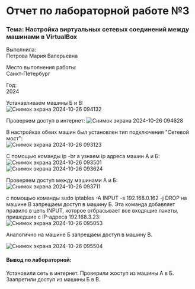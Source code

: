 # Отчет по лабораторной работе №3

### Тема: Настройка виртуальных сетевых соединений между машинами в VirtualBox

Выполнила:  
Петрова Мария Валерьевна

Место выполнения работы:  
Санкт-Петербург

Год:  
2024

Устанавливаем машины Б и В: \
![Снимок экрана 2024-10-26 094132](https://github.com/user-attachments/assets/4a597d37-4b5e-4333-841e-4af9eae8fd17)

Проверяем доступ в интернет:
![Снимок экрана 2024-10-26 094628](https://github.com/user-attachments/assets/0e2be00f-e887-4f4d-835e-437d1eeb02b2)

В настройках обеих машин был установлен тип подключения "Сетевой мост": \
![Снимок экрана 2024-10-26 093123](https://github.com/user-attachments/assets/1dffc867-00cc-40b3-b322-5dfa48102bcd)


С помощью команды ip -br a узнаем ip адреса машин A и Б: `   `   `   `
![Снимок экрана 2024-10-26 093501](https://github.com/user-attachments/assets/8312947d-aa90-4f75-ae5e-72b6abbc6445)
![Снимок экрана 2024-10-26 093624](https://github.com/user-attachments/assets/920e7d68-ad4d-4d16-9ab6-2414f5cbf600)

Проверяем доступ между машинами А и Б: `   `   `   `
![Снимок экрана 2024-10-26 093711](https://github.com/user-attachments/assets/b1a8d68c-3eae-40d6-8a07-a01879121e39)



с помощью команды sudo iptables -A INPUT -s 192.168.0.162 -j DROP на машине В запрещаем доступ в машину Б.
Эта команда добавляет правило в цепь INPUT, которое отбрасывает все входящие пакеты, пришедшие с IP-адреса 192.168.3.23:
![Снимок экрана 2024-10-26 095053](https://github.com/user-attachments/assets/ed0585e7-e609-4e6d-a396-cdb8f61f5ea9)

Аналогично на машине Б запрещаем доступ в машину В.

![Снимок экрана 2024-10-26 095504](https://github.com/user-attachments/assets/d9b2164c-0a81-43df-a5da-ba373d572d5b)

#### Вывод по лабораторной: 

Установили сеть в интернет. Проверили жоступ из машины A в Б. Заапретили доступ из машины Б в В.
